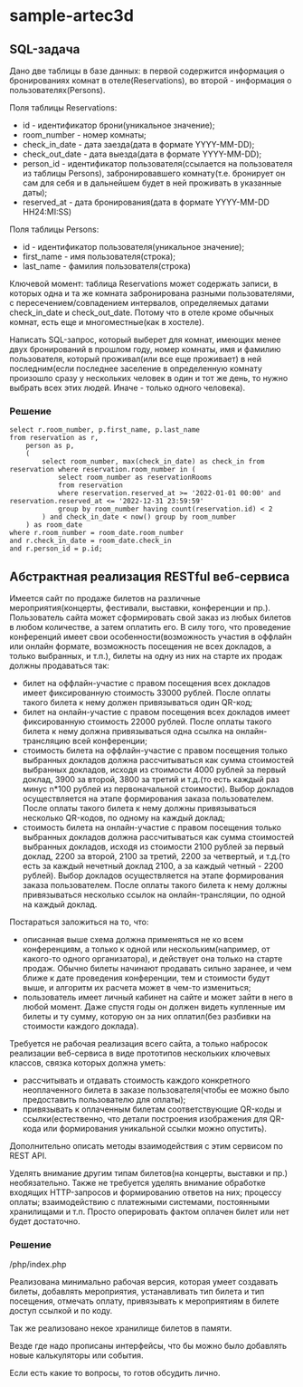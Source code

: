 # sample-artec3d

## SQL-задача

Дано две таблицы в базе данных: в первой содержится информация о бронированиях комнат в отеле(Reservations), во второй -
информация о пользователях(Persons).

Поля таблицы Reservations:

- id - идентификатор брони(уникальное значение);
- room_number - номер комнаты;
- check_in_date - дата заезда(дата в формате YYYY-MM-DD);
- check_out_date - дата выезда(дата в формате YYYY-MM-DD);
- person_id - идентификатор пользователя(ссылается на пользователя из таблицы
  Persons), забронировавшего комнату(т.е. бронирует он сам для себя и в
  дальнейшем будет в ней проживать в указанные даты);
- reserved_at - дата бронирования(дата в формате YYYY-MM-DD HH24:MI:SS)

Поля таблицы Persons:

- id - идентификатор пользователя(уникальное значение);
- first_name - имя пользователя(строка);
- last_name - фамилия пользователя(строка)

Ключевой момент: таблица Reservations может содержать записи, в которых одна и та же комната забронирована разными
пользователями, с пересечением/совпадением интервалов, определяемых датами check_in_date и check_out_date. Потому что в
отеле кроме обычных комнат, есть еще и многоместные(как в хостеле).

Написать SQL-запрос, который выберет для комнат, имеющих менее двух бронирований в прошлом году, номер комнаты, имя и
фамилию пользователя, который проживал(или все еще проживает) в ней последним(если последнее заселение в определенную
комнату произошло сразу у нескольких человек в один и тот же день, то нужно выбрать всех этих людей. Иначе - только
одного человека).

### Решение

    select r.room_number, p.first_name, p.last_name
    from reservation as r,
        person as p,
        (
            select room_number, max(check_in_date) as check_in from reservation where reservation.room_number in (
                select room_number as reservationRooms
                from reservation
                where reservation.reserved_at >= '2022-01-01 00:00' and reservation.reserved_at <= '2022-12-31 23:59:59'
                group by room_number having count(reservation.id) < 2
            ) and check_in_date < now() group by room_number
        ) as room_date
    where r.room_number = room_date.room_number
    and r.check_in_date = room_date.check_in
    and r.person_id = p.id;

## Абстрактная реализация RESTful веб-сервиса

Имеется сайт по продаже билетов на различные мероприятия(концерты, фестивали, выставки, конференции и пр.). Пользователь
сайта может сформировать свой заказ из любых билетов в любом количестве, а затем оплатить его. В силу того, что
проведение конференций имеет свои особенности(возможность участия в оффлайн или онлайн формате, возможность посещения не
всех докладов, а только выбранных, и т.п.), билеты на одну из них на старте их продаж должны продаваться так:

- билет на оффлайн-участие с правом посещения всех докладов имеет фиксированную стоимость 33000 рублей. После оплаты
  такого билета к нему должен привязываться один QR-код;
- билет на онлайн-участие с правом посещения всех докладов имеет фиксированную стоимость 22000 рублей. После оплаты
  такого билета к нему должна привязываться одна ссылка на онлайн-трансляцию всей конференции;
- стоимость билета на оффлайн-участие с правом посещения только выбранных докладов должна рассчитываться как сумма
  стоимостей выбранных докладов, исходя из стоимости 4000 рублей за первый доклад, 3900 за второй, 3800 за третий и
  т.д.(то есть каждый раз минус n*100 рублей из первоначальной стоимости). Выбор докладов осуществляется на этапе
  формирования заказа пользователем. После оплаты такого билета к нему должны привязываться несколько QR-кодов, по
  одному на каждый доклад;
- стоимость билета на онлайн-участие с правом посещения только выбранных докладов должна рассчитываться как сумма
  стоимостей выбранных докладов, исходя из стоимости 2100 рублей за первый доклад, 2200 за второй, 2100 за третий, 2200
  за четвертый, и т.д.(то есть за каждый нечетный доклад 2100, а за каждый четный - 2200 рублей). Выбор докладов
  осуществляется на этапе формирования заказа пользователем. После оплаты такого билета к нему должны привязываться
  несколько ссылок на онлайн-трансляции, по одной на каждый доклад.

Постараться заложиться на то, что:

- описанная выше схема должна применяться не ко всем конференциям, а только к
  одной или нескольким(например, от какого-то одного организатора), и действует она только на старте продаж. Обычно
  билеты начинают продавать сильно заранее, и чем ближе к дате проведения конференции, тем и стоимости будут выше, и
  алгоритм их расчета может в чем-то измениться;
- пользователь имеет личный кабинет на сайте и может зайти в него в любой момент. Даже спустя годы он должен видеть
  купленные им билеты и ту сумму, которую он за них оплатил(без разбивки на стоимости каждого доклада).

Требуется не рабочая реализация всего сайта, а только набросок реализации веб-сервиса в виде прототипов нескольких
ключевых классов, связка которых должна уметь:

- рассчитывать и отдавать стоимость каждого конкретного неоплаченного билета в заказе пользователя(чтобы ее можно было
  предоставить пользователю для оплаты);
- привязывать к оплаченным билетам соответствующие QR-коды и ссылки(естественно, что детали построения изображения для
  QR-кода или формирования уникальной ссылки можно опустить).

Дополнительно описать методы взаимодействия с этим сервисом по REST API.

Уделять внимание другим типам билетов(на концерты, выставки и пр.) необязательно. Также не требуется уделять внимание
обработке входящих HTTP-запросов и формированию ответов на них; процессу оплаты; взаимодействию с платежными системами,
постоянными хранилищами и т.п. Просто оперировать фактом оплачен билет или нет будет достаточно.

### Решение

/php/index.php

Реализована минимально рабочая версия, которая умеет создавать билеты,
добавлять мероприятия, устанавливать тип билета и тип посещения, отмечать
оплату, привязывать к мероприятиям в билете доступ ссылкой и по коду.

Так же реализовано некое хранилище билетов в памяти.

Везде где надо прописаны интерфейсы, что бы можно было добавлять новые калькуляторы
или события.

Если есть какие то вопросы, то готов обсудить лично.